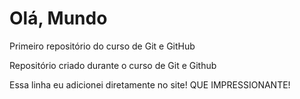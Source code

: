 # Olá, Mundo
 Primeiro repositório do curso de Git e GitHub

Repositório criado durante o curso de Git e Github

Essa linha eu adicionei diretamente no site! QUE IMPRESSIONANTE!
